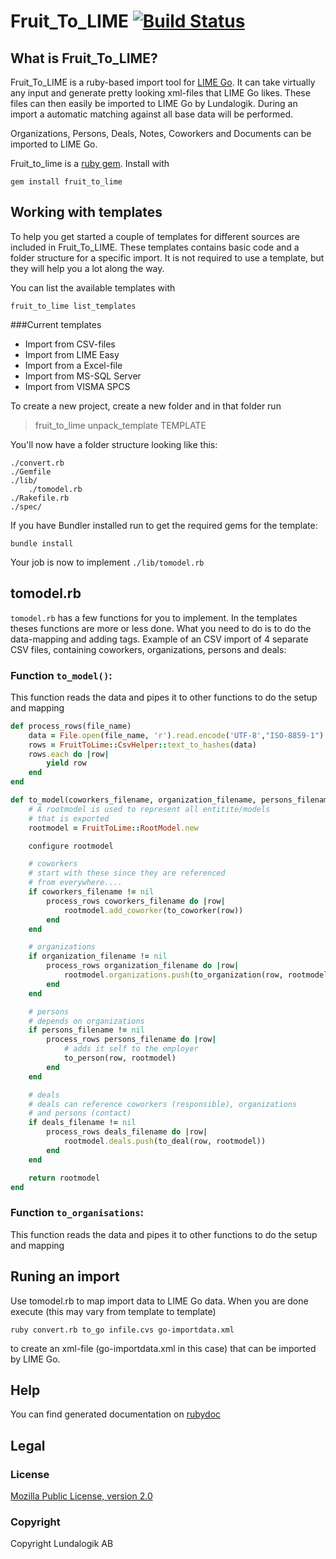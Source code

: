 # Fruit_To_LIME [![Build Status](https://travis-ci.org/Lundalogik/fruit_to_lime.png?branch=master)](https://travis-ci.org/Lundalogik/fruit_to_lime) 

## What is Fruit_To_LIME?
Fruit_To_LIME is a ruby-based import tool for [LIME Go](http://www.lime-go.com/). It can take virtually any input and generate pretty looking xml-files that LIME Go likes.
These files can then easily be imported to LIME Go by Lundalogik. During an import a automatic matching against all base data will be performed. 

Organizations, Persons, Deals, Notes, Coworkers and Documents can be imported to LIME Go.

Fruit_to_lime is a [ruby gem](https://rubygems.org/gems/fruit_to_lime). Install with 

```shell
gem install fruit_to_lime
```

## Working with templates

To help you get started a couple of templates for different sources are included in Fruit_To_LIME. These templates contains basic code and a folder structure for a specific import. 
It is not required to use a template, but they will help you a lot along the way.

You can list the available templates with 

```shell
fruit_to_lime list_templates
```
###Current templates

- Import from CSV-files
- Import from LIME Easy
- Import from a Excel-file
- Import from MS-SQL Server
- Import from VISMA SPCS

To create a new project, create a new folder and in that folder run

> fruit_to_lime unpack_template TEMPLATE

You'll now have a folder structure looking like this:
	
	./convert.rb
	./Gemfile
	./lib/
		./tomodel.rb
	./Rakefile.rb
	./spec/

If you have Bundler installed run to get the required gems for the template:

```shell
bundle install
```

Your job is now to implement `./lib/tomodel.rb`

## tomodel.rb

`tomodel.rb` has a few functions for you to implement. In the templates theses functions are more or less done. What you need to do is to do the data-mapping and adding tags.
Example of an CSV import of 4 separate CSV files, containing coworkers, organizations, persons and deals:

### Function `to_model()`:

This function reads the data and pipes it to other functions to do the setup and mapping

```ruby
def process_rows(file_name)
    data = File.open(file_name, 'r').read.encode('UTF-8',"ISO-8859-1")
    rows = FruitToLime::CsvHelper::text_to_hashes(data)
    rows.each do |row|
        yield row
    end
end

def to_model(coworkers_filename, organization_filename, persons_filename, deals_filename)
    # A rootmodel is used to represent all entitite/models
    # that is exported
    rootmodel = FruitToLime::RootModel.new

    configure rootmodel

    # coworkers
    # start with these since they are referenced
    # from everywhere....
    if coworkers_filename != nil
        process_rows coworkers_filename do |row|
            rootmodel.add_coworker(to_coworker(row))
        end
    end

    # organizations
    if organization_filename != nil
        process_rows organization_filename do |row|
            rootmodel.organizations.push(to_organization(row, rootmodel))
        end
    end

    # persons
    # depends on organizations
    if persons_filename != nil
        process_rows persons_filename do |row|
            # adds it self to the employer
            to_person(row, rootmodel)
        end
    end

    # deals
    # deals can reference coworkers (responsible), organizations
    # and persons (contact)
    if deals_filename != nil
        process_rows deals_filename do |row|
            rootmodel.deals.push(to_deal(row, rootmodel))
        end
    end

    return rootmodel
end
```

### Function `to_organisations`:

This function reads the data and pipes it to other functions to do the setup and mapping

## Runing an import

Use tomodel.rb to map import data to LIME Go data. When you are done execute (this may vary from template to template)

```shell
ruby convert.rb to_go infile.cvs go-importdata.xml
```

to create an xml-file (go-importdata.xml in this case) that can be imported by LIME Go.

## Help

You can find generated documentation on [rubydoc](http://rubydoc.info/gems/fruit_to_lime/frames)

## Legal

### License
[Mozilla Public License, version 2.0](LICENSE)

### Copyright
Copyright Lundalogik AB
